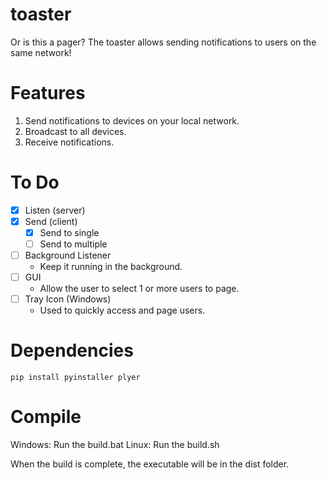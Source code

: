 # toaster
Or is this a pager?
The toaster allows sending notifications to users on the same network!

# Features
1. Send notifications to devices on your local network.
2. Broadcast to all devices.
3. Receive notifications.

# To Do
- [x] Listen (server)
- [x] Send (client)
  - [x] Send to single
  - [ ] Send to multiple
- [ ] Background Listener
  - Keep it running in the background.
- [ ] GUI
  - Allow the user to select 1 or more users to page.
- [ ] Tray Icon (Windows)
  - Used to quickly access and page users.

# Dependencies
```pip
pip install pyinstaller plyer
```

# Compile
Windows: Run the build.bat
Linux: Run the build.sh

When the build is complete, the executable will be in the dist folder.
